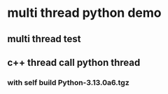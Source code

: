 
# multi thread python demo 



## multi thread test 
## c++ thread call python thread 

### with self build Python-3.13.0a6.tgz
